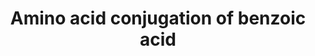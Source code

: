 ---
annotations:
- id: PW:0000011
  parent: classic metabolic pathway
  type: Pathway Ontology
  value: amino acid metabolic pathway
authors:
- MaintBot
- Mkutmon
description: ''
last-edited: 2019-09-17
organisms:
- Rattus norvegicus
redirect_from:
- /index.php/Pathway:WP1287
- /instance/WP1287
revision: null
schema-jsonld:
- '@context': https://schema.org/
  '@id': https://wikipathways.github.io/pathways/WP1287.html
  '@type': Dataset
  creator:
    '@type': Organization
    name: WikiPathways
  description: ''
  keywords:
  - AMP
  - ATP
  - Acetyl CoA
  - Acss2
  - Benzoic acid
  - Benzoic acid AMP ester
  - Benzoyl-CoA
  - Coenzyme A
  - GLYATL1
  - GLYATL2
  - Glyat
  - Phosphate
  - glycine
  - hippuric acid
  license: CC0
  name: Amino acid conjugation of benzoic acid
seo: CreativeWork
title: Amino acid conjugation of benzoic acid
wpid: WP1287
---